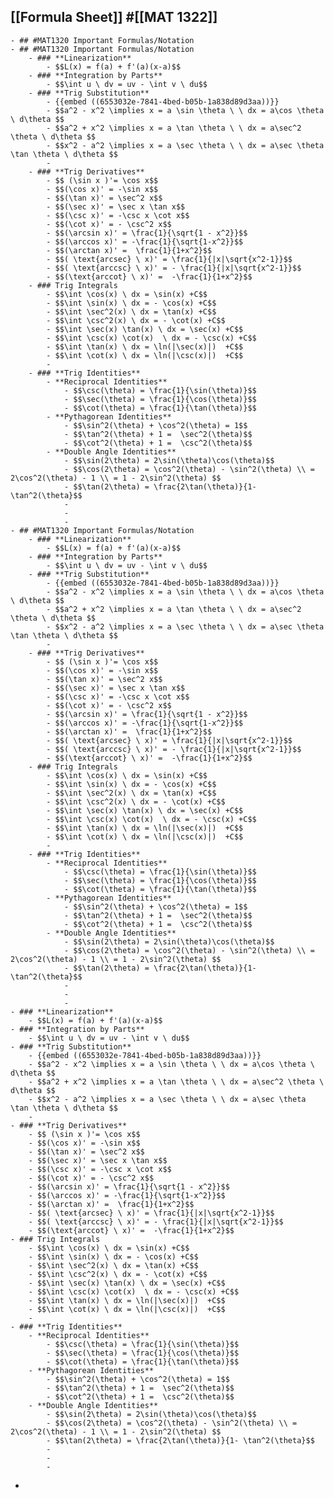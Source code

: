## [[Formula Sheet]] #[[MAT 1322]]
	- ## #MAT1320 Important Formulas/Notation
	- ## #MAT1320 Important Formulas/Notation
		- ### **Linearization**
			- $$L(x) = f(a) + f'(a)(x-a)$$
		- ### **Integration by Parts**
			- $$\int u \ dv = uv - \int v \ du$$
		- ### **Trig Substitution**
			- {{embed ((6553032e-7841-4bed-b05b-1a838d89d3aa))}}
			- $$a^2 - x^2 \implies x = a \sin \theta \ \ dx = a\cos \theta \ d\theta $$
			- $$a^2 + x^2 \implies x = a \tan \theta \ \ dx = a\sec^2 \theta \ d\theta $$
			- $$x^2 - a^2 \implies x = a \sec \theta \ \ dx = a\sec \theta \tan \theta \ d\theta $$
			-
		- ### **Trig Derivatives**
			- $$ (\sin x )'= \cos x$$
			- $$(\cos x)' = -\sin x$$
			- $$(\tan x)' = \sec^2 x$$
			- $$(\sec x)' = \sec x \tan x$$
			- $$(\csc x)' = -\csc x \cot x$$
			- $$(\cot x)' = - \csc^2 x$$
			- $$(\arcsin x)' = \frac{1}{\sqrt{1 - x^2}}$$
			- $$(\arccos x)' = -\frac{1}{\sqrt{1-x^2}}$$
			- $$(\arctan x)' =  \frac{1}{1+x^2}$$
			- $$( \text{arcsec} \ x)' = \frac{1}{|x|\sqrt{x^2-1}}$$
			- $$( \text{arccsc} \ x)' = - \frac{1}{|x|\sqrt{x^2-1}}$$
			- $$(\text{arccot} \ x)' =  -\frac{1}{1+x^2}$$
		- ### Trig Integrals
			- $$\int \cos(x) \ dx = \sin(x) +C$$
			- $$\int \sin(x) \ dx = - \cos(x) +C$$
			- $$\int \sec^2(x) \ dx = \tan(x) +C$$
			- $$\int \csc^2(x) \ dx = - \cot(x) +C$$
			- $$\int \sec(x) \tan(x) \ dx = \sec(x) +C$$
			- $$\int \csc(x) \cot(x)  \ dx = - \csc(x) +C$$
			- $$\int \tan(x) \ dx = \ln(|\sec(x)|)  +C$$
			- $$\int \cot(x) \ dx = \ln(|\csc(x)|)  +C$$
			-
		- ### **Trig Identities**
			- **Reciprocal Identities**
				- $$\csc(\theta) = \frac{1}{\sin(\theta)}$$
				- $$\sec(\theta) = \frac{1}{\cos(\theta)}$$
				- $$\cot(\theta) = \frac{1}{\tan(\theta)}$$
			- **Pythagorean Identities**
				- $$\sin^2(\theta) + \cos^2(\theta) = 1$$
				- $$\tan^2(\theta) + 1 =  \sec^2(\theta)$$
				- $$\cot^2(\theta) + 1 =  \csc^2(\theta)$$
			- **Double Angle Identities**
				- $$\sin(2\theta) = 2\sin(\theta)\cos(\theta)$$
				- $$\cos(2\theta) = \cos^2(\theta) - \sin^2(\theta) \\ = 2\cos^2(\theta) - 1 \\ = 1 - 2\sin^2(\theta) $$
				- $$\tan(2\theta) = \frac{2\tan(\theta)}{1- \tan^2(\theta}$$
				-
				-
				-
	- ## #MAT1320 Important Formulas/Notation
		- ### **Linearization**
			- $$L(x) = f(a) + f'(a)(x-a)$$
		- ### **Integration by Parts**
			- $$\int u \ dv = uv - \int v \ du$$
		- ### **Trig Substitution**
			- {{embed ((6553032e-7841-4bed-b05b-1a838d89d3aa))}}
			- $$a^2 - x^2 \implies x = a \sin \theta \ \ dx = a\cos \theta \ d\theta $$
			- $$a^2 + x^2 \implies x = a \tan \theta \ \ dx = a\sec^2 \theta \ d\theta $$
			- $$x^2 - a^2 \implies x = a \sec \theta \ \ dx = a\sec \theta \tan \theta \ d\theta $$
			-
		- ### **Trig Derivatives**
			- $$ (\sin x )'= \cos x$$
			- $$(\cos x)' = -\sin x$$
			- $$(\tan x)' = \sec^2 x$$
			- $$(\sec x)' = \sec x \tan x$$
			- $$(\csc x)' = -\csc x \cot x$$
			- $$(\cot x)' = - \csc^2 x$$
			- $$(\arcsin x)' = \frac{1}{\sqrt{1 - x^2}}$$
			- $$(\arccos x)' = -\frac{1}{\sqrt{1-x^2}}$$
			- $$(\arctan x)' =  \frac{1}{1+x^2}$$
			- $$( \text{arcsec} \ x)' = \frac{1}{|x|\sqrt{x^2-1}}$$
			- $$( \text{arccsc} \ x)' = - \frac{1}{|x|\sqrt{x^2-1}}$$
			- $$(\text{arccot} \ x)' =  -\frac{1}{1+x^2}$$
		- ### Trig Integrals
			- $$\int \cos(x) \ dx = \sin(x) +C$$
			- $$\int \sin(x) \ dx = - \cos(x) +C$$
			- $$\int \sec^2(x) \ dx = \tan(x) +C$$
			- $$\int \csc^2(x) \ dx = - \cot(x) +C$$
			- $$\int \sec(x) \tan(x) \ dx = \sec(x) +C$$
			- $$\int \csc(x) \cot(x)  \ dx = - \csc(x) +C$$
			- $$\int \tan(x) \ dx = \ln(|\sec(x)|)  +C$$
			- $$\int \cot(x) \ dx = \ln(|\csc(x)|)  +C$$
			-
		- ### **Trig Identities**
			- **Reciprocal Identities**
				- $$\csc(\theta) = \frac{1}{\sin(\theta)}$$
				- $$\sec(\theta) = \frac{1}{\cos(\theta)}$$
				- $$\cot(\theta) = \frac{1}{\tan(\theta)}$$
			- **Pythagorean Identities**
				- $$\sin^2(\theta) + \cos^2(\theta) = 1$$
				- $$\tan^2(\theta) + 1 =  \sec^2(\theta)$$
				- $$\cot^2(\theta) + 1 =  \csc^2(\theta)$$
			- **Double Angle Identities**
				- $$\sin(2\theta) = 2\sin(\theta)\cos(\theta)$$
				- $$\cos(2\theta) = \cos^2(\theta) - \sin^2(\theta) \\ = 2\cos^2(\theta) - 1 \\ = 1 - 2\sin^2(\theta) $$
				- $$\tan(2\theta) = \frac{2\tan(\theta)}{1- \tan^2(\theta}$$
				-
				-
				-
	- ### **Linearization**
		- $$L(x) = f(a) + f'(a)(x-a)$$
	- ### **Integration by Parts**
		- $$\int u \ dv = uv - \int v \ du$$
	- ### **Trig Substitution**
		- {{embed ((6553032e-7841-4bed-b05b-1a838d89d3aa))}}
		- $$a^2 - x^2 \implies x = a \sin \theta \ \ dx = a\cos \theta \ d\theta $$
		- $$a^2 + x^2 \implies x = a \tan \theta \ \ dx = a\sec^2 \theta \ d\theta $$
		- $$x^2 - a^2 \implies x = a \sec \theta \ \ dx = a\sec \theta \tan \theta \ d\theta $$
		-
	- ### **Trig Derivatives**
		- $$ (\sin x )'= \cos x$$
		- $$(\cos x)' = -\sin x$$
		- $$(\tan x)' = \sec^2 x$$
		- $$(\sec x)' = \sec x \tan x$$
		- $$(\csc x)' = -\csc x \cot x$$
		- $$(\cot x)' = - \csc^2 x$$
		- $$(\arcsin x)' = \frac{1}{\sqrt{1 - x^2}}$$
		- $$(\arccos x)' = -\frac{1}{\sqrt{1-x^2}}$$
		- $$(\arctan x)' =  \frac{1}{1+x^2}$$
		- $$( \text{arcsec} \ x)' = \frac{1}{|x|\sqrt{x^2-1}}$$
		- $$( \text{arccsc} \ x)' = - \frac{1}{|x|\sqrt{x^2-1}}$$
		- $$(\text{arccot} \ x)' =  -\frac{1}{1+x^2}$$
	- ### Trig Integrals
		- $$\int \cos(x) \ dx = \sin(x) +C$$
		- $$\int \sin(x) \ dx = - \cos(x) +C$$
		- $$\int \sec^2(x) \ dx = \tan(x) +C$$
		- $$\int \csc^2(x) \ dx = - \cot(x) +C$$
		- $$\int \sec(x) \tan(x) \ dx = \sec(x) +C$$
		- $$\int \csc(x) \cot(x)  \ dx = - \csc(x) +C$$
		- $$\int \tan(x) \ dx = \ln(|\sec(x)|)  +C$$
		- $$\int \cot(x) \ dx = \ln(|\csc(x)|)  +C$$
		-
	- ### **Trig Identities**
		- **Reciprocal Identities**
			- $$\csc(\theta) = \frac{1}{\sin(\theta)}$$
			- $$\sec(\theta) = \frac{1}{\cos(\theta)}$$
			- $$\cot(\theta) = \frac{1}{\tan(\theta)}$$
		- **Pythagorean Identities**
			- $$\sin^2(\theta) + \cos^2(\theta) = 1$$
			- $$\tan^2(\theta) + 1 =  \sec^2(\theta)$$
			- $$\cot^2(\theta) + 1 =  \csc^2(\theta)$$
		- **Double Angle Identities**
			- $$\sin(2\theta) = 2\sin(\theta)\cos(\theta)$$
			- $$\cos(2\theta) = \cos^2(\theta) - \sin^2(\theta) \\ = 2\cos^2(\theta) - 1 \\ = 1 - 2\sin^2(\theta) $$
			- $$\tan(2\theta) = \frac{2\tan(\theta)}{1- \tan^2(\theta}$$
			-
			-
			-
-